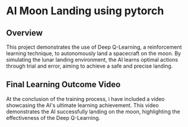 # AI Moon Landing using pytorch

## Overview
This project demonstrates the use of Deep Q-Learning, a reinforcement learning technique, to autonomously land a spacecraft on the moon. By simulating the lunar landing environment, the AI learns optimal actions through trial and error, aiming to achieve a safe and precise landing.

## Final Learning Outcome Video
At the conclusion of the training process, i have included a video showcasing the AI's ultimate learning achievement. This video demonstrates the AI successfully landing on the moon, highlighting the effectiveness of the Deep Q-Learning.